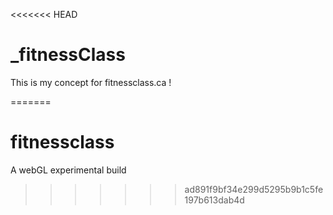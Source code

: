 <<<<<<< HEAD
# _fitnessClass

This is my concept for fitnessclass.ca !

=======
# fitnessclass
A webGL experimental build
>>>>>>> ad891f9bf34e299d5295b9b1c5fe197b613dab4d

